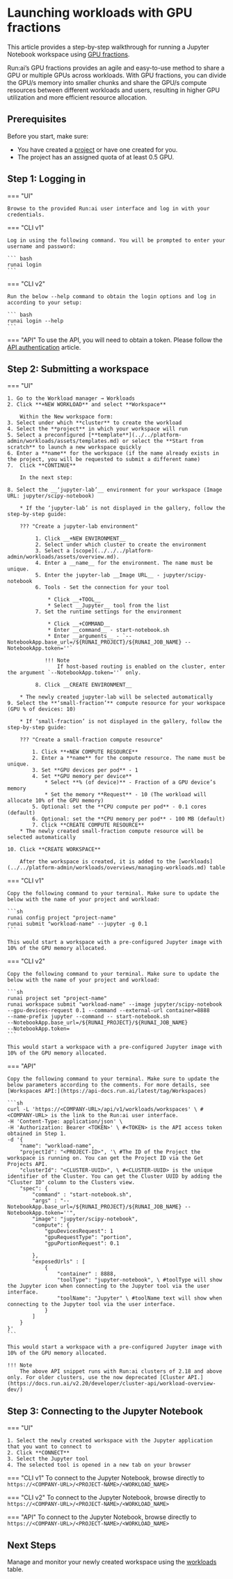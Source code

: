 # Launching workloads with GPU fractions

This article provides a step-by-step walkthrough for running a Jupyter Notebook workspace using [GPU fractions](fractions.md).

Run:ai’s GPU fractions provides an agile and easy-to-use method to share a GPU or multiple GPUs across workloads. With GPU fractions, you can divide the GPU/s memory into smaller chunks and share the GPU/s compute resources between different workloads and users, resulting in higher GPU utilization and more efficient resource allocation.

## Prerequisites

Before you start, make sure:

* You have created a [project](../../platform-admin/aiinitiatives/org/projects.md) or have one created for you.
* The project has an assigned quota of at least 0.5 GPU.

## Step 1: Logging in

=== "UI"

    Browse to the provided Run:ai user interface and log in with your credentials.

=== "CLI v1"

    Log in using the following command. You will be prompted to enter your username and password:
     
    ``` bash
    runai login
    ```

=== "CLI v2"

    Run the below --help command to obtain the login options and log in according to your setup:
    
    ``` bash
    runai login --help  
    ```

=== "API"
    To use the API, you will need to obtain a token. Please follow the [API authentication](../../developer/rest-auth.md) article.

## Step 2: Submitting a workspace

=== "UI"

    1. Go to the Workload manager → Workloads
    2. Click **+NEW WORKLOAD** and select **Workspace**

        Within the New workspace form:
    3. Select under which **cluster** to create the workload
    4. Select the **project** in which your workspace will run
    5. Select a preconfigured [**template**](../../platform-admin/workloads/assets/templates.md) or select the **Start from scratch** to launch a new workspace quickly
    6. Enter a **name** for the workspace (if the name already exists in the project, you will be requested to submit a different name)
    7.  Click **CONTINUE**

        In the next step:
    
    8. Select the __‘jupyter-lab’__ environment for your workspace (Image URL: jupyter/scipy-notebook)
        
        * If the ‘jupyter-lab’ is not displayed in the gallery, follow the step-by-step guide: 

        ??? "Create a jupyter-lab environment"

             1. Click __+NEW ENVIRONMENT__
             2. Select under which cluster to create the environment
             3. Select a [scope](../../../platform-admin/workloads/assets/overview.md). 
             4. Enter a __name__ for the environment. The name must be unique.
             5. Enter the jupyter-lab __Image URL__ - jupyter/scipy-notebook
             6. Tools - Set the connection for your tool 

                 * Click __+TOOL__
                 * Select __Jupyter__ tool from the list
             7. Set the runtime settings for the environment 

                 * Click __+COMMAND__ 
                 * Enter __command__ - start-notebook.sh
                 * Enter __arguments__ - `--NotebookApp.base_url=/${RUNAI_PROJECT}/${RUNAI_JOB_NAME} --NotebookApp.token=''`
               
                !!! Note
                    If host-based routing is enabled on the cluster, enter the argument `--NotebookApp.token=''` only.

             8. Click __CREATE ENVIRONMENT__
            
        * The newly created jupyter-lab will be selected automatically
    9. Select the **‘small-fraction’** compute resource for your workspace (GPU % of devices: 10)
       
        * If ‘small-fraction’ is not displayed in the gallery, follow the step-by-step guide:

        ??? "Create a small-fraction compute resource"

            1. Click **+NEW COMPUTE RESOURCE**
            2. Enter a **name** for the compute resource. The name must be unique.
            3. Set **GPU devices per pod** - 1
            4. Set **GPU memory per device**
                * Select **% (of device)** - Fraction of a GPU device’s memory
                * Set the memory **Request** - 10 (The workload will allocate 10% of the GPU memory)
            5. Optional: set the **CPU compute per pod** - 0.1 cores (default)
            6. Optional: set the **CPU memory per pod** - 100 MB (default)
            7. Click **CREATE COMPUTE RESOURCE**
        * The newly created small-fraction compute resource will be selected automatically

    10. Click **CREATE WORKSPACE**

        After the workspace is created, it is added to the [workloads](../../platform-admin/workloads/overviews/managing-workloads.md) table



=== "CLI v1"

    Copy the following command to your terminal. Make sure to update the below with the name of your project and workload:

    ```sh
    runai config project "project-name"
    runai submit "workload-name" --jupyter -g 0.1
    ```

    This would start a workspace with a pre-configured Jupyter image with 10% of the GPU memory allocated.

=== "CLI v2"

    Copy the following command to your terminal. Make sure to update the below with the name of your project and workload:

    ```sh
    runai project set "project-name"
    runai workspace submit "workload-name" --image jupyter/scipy-notebook 
    --gpu-devices-request 0.1 --command --external-url container=8888 
    --name-prefix jupyter --command -- start-notebook.sh 
    --NotebookApp.base_url=/${RUNAI_PROJECT}/${RUNAI_JOB_NAME} 
    --NotebookApp.token=
    ```

    This would start a workspace with a pre-configured Jupyter image with 10% of the GPU memory allocated.

=== "API"

    Copy the following command to your terminal. Make sure to update the below parameters according to the comments. For more details, see [Workspaces API:](https://api-docs.run.ai/latest/tag/Workspaces)

    ```sh
    curl -L 'https://<COMPANY-URL>/api/v1/workloads/workspaces' \ #<COMPANY-URL> is the link to the Run:ai user interface.
    -H 'Content-Type: application/json' \
    -H 'Authorization: Bearer <TOKEN>' \ #<TOKEN> is the API access token obtained in Step 1. 
    -d '{ 
        "name": "workload-name", 
        "projectId": "<PROJECT-ID>", '\ #The ID of the Project the workspace is running on. You can get the Project ID via the Get Projects API. 
        "clusterId": "<CLUSTER-UUID>", \ #<CLUSTER-UUID> is the unique identifier of the Cluster. You can get the Cluster UUID by adding the "Cluster ID" column to the Clusters view. 
        "spec": {
            "command" : "start-notebook.sh",
            "args" : "--NotebookApp.base_url=/${RUNAI_PROJECT}/${RUNAI_JOB_NAME} --NotebookApp.token=''",
            "image": "jupyter/scipy-notebook",
            "compute": {
                "gpuDevicesRequest": 1
                "gpuRequestType": "portion",
                "gpuPortionRequest": 0.1

            },
            "exposedUrls" : [
                { 
                    "container" : 8888,
                    "toolType": "jupyter-notebook", \ #toolType will show the Jupyter icon when connecting to the Jupyter tool via the user interface. 
                    "toolName": "Jupyter" \ #toolName text will show when connecting to the Jupyter tool via the user interface. 
                }
            ]
        }
    }'
    ```

    This would start a workspace with a pre-configured Jupyter image with 10% of the GPU memory allocated.

    !!! Note
        The above API snippet runs with Run:ai clusters of 2.18 and above only. For older clusters, use the now deprecated [Cluster API.](https://docs.run.ai/v2.20/developer/cluster-api/workload-overview-dev/)


## Step 3: Connecting to the Jupyter Notebook

=== "UI"

    1. Select the newly created workspace with the Jupyter application that you want to connect to
    2. Click **CONNECT**
    3. Select the Jupyter tool
    4. The selected tool is opened in a new tab on your browser


=== "CLI v1"
    To connect to the Jupyter Notebook, browse directly to `https://<COMPANY-URL>/<PROJECT-NAME>/<WORKLOAD_NAME>`

=== "CLI v2"
    To connect to the Jupyter Notebook, browse directly to `https://<COMPANY-URL>/<PROJECT-NAME>/<WORKLOAD_NAME>`

=== "API"
    To connect to the Jupyter Notebook, browse directly to `https://<COMPANY-URL>/<PROJECT-NAME>/<WORKLOAD_NAME>`
    
## Next Steps

Manage and monitor your newly created workspace using the [workloads](../../platform-admin/workloads/overviews/managing-workloads.md) table.
